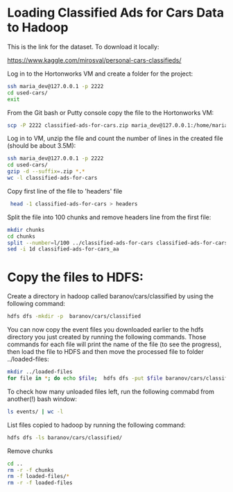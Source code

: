 # Loading Classified Ads for Cars Data to Hadoop

This is the link for the dataset. To download it locally:

https://www.kaggle.com/mirosval/personal-cars-classifieds/

Log in to the Hortonworks VM and create a folder for the project:

```bash
ssh maria_dev@127.0.0.1 -p 2222
cd used-cars/
exit
```

From the Git bash or Putty console copy the file to the Hortonworks VM:

```bash
scp -P 2222 classified-ads-for-cars.zip maria_dev@127.0.0.1:/home/maria_dev/used-cars
```

Log in to VM, unzip the file and count the number of lines in the created file (should be about 3.5M):

```bash
ssh maria_dev@127.0.0.1 -p 2222
cd used-cars/
gzip -d --suffix=.zip *.*
wc -l classified-ads-for-cars
```

Copy first line of the file to 'headers' file

```bash
 head -1 classified-ads-for-cars > headers
```

Split the file into 100 chunks and remove headers line from the first file:

```bash
mkdir chunks
cd chunks
split --number=l/100 ../classified-ads-for-cars classified-ads-for-cars_
sed -i 1d classified-ads-for-cars_aa
```

# Copy the files to HDFS: 

Create a directory in hadoop called baranov/cars/classified by using the following command: 
   
 ```bash
 hdfs dfs -mkdir -p  baranov/cars/classified
 ```

You can now copy the event files you downloaded earlier to the hdfs directory you just created by running the following commands. Those commands for each file will print the name of the file (to see the progress), then load the file to HDFS and then move the processed file to folder ../loaded-files:
 
```bash
mkdir ../loaded-files
for file in *; do echo $file;  hdfs dfs -put $file baranov/cars/classified/; mv $file -f ../loaded-files; done
```

To check how many unloaded files left, run the following commabd from another(!) bash window:

```bash
ls events/ | wc -l
```

List files copied to hadoop by running the following command: 

```bash
hdfs dfs -ls baranov/cars/classified/
```

Remove chunks

```bash
cd ..
rm -r -f chunks
rm -f loaded-files/*
rm -r -f loaded-files
```
